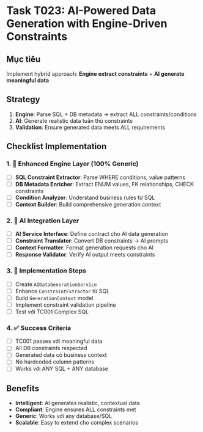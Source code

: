 # Task T023: AI-Powered Data Generation with Engine-Driven Constraints

## Mục tiêu
Implement hybrid approach: **Engine extract constraints** + **AI generate meaningful data**

## Strategy
1. **Engine**: Parse SQL + DB metadata → extract ALL constraints/conditions
2. **AI**: Generate realistic data tuân thủ constraints
3. **Validation**: Ensure generated data meets ALL requirements

## Checklist Implementation

### 1. 🔧 Enhanced Engine Layer (100% Generic)
- [ ] **SQL Constraint Extractor**: Parse WHERE conditions, value patterns
- [ ] **DB Metadata Enricher**: Extract ENUM values, FK relationships, CHECK constraints
- [ ] **Condition Analyzer**: Understand business rules từ SQL
- [ ] **Context Builder**: Build comprehensive generation context

### 2. 🤖 AI Integration Layer  
- [ ] **AI Service Interface**: Define contract cho AI data generation
- [ ] **Constraint Translator**: Convert DB constraints → AI prompts
- [ ] **Context Formatter**: Format generation requests cho AI
- [ ] **Response Validator**: Verify AI output meets constraints

### 3. 🎯 Implementation Steps
- [ ] Create `AIDataGenerationService`
- [ ] Enhance `ConstraintExtractor` từ SQL
- [ ] Build `GenerationContext` model
- [ ] Implement constraint validation pipeline
- [ ] Test với TC001 Complex SQL

### 4. ✅ Success Criteria
- [ ] TC001 passes với meaningful data
- [ ] All DB constraints respected
- [ ] Generated data có business context
- [ ] No hardcoded column patterns
- [ ] Works với ANY SQL + ANY database

## Benefits
- **Intelligent**: AI generates realistic, contextual data
- **Compliant**: Engine ensures ALL constraints met
- **Generic**: Works với any database/SQL
- **Scalable**: Easy to extend cho complex scenarios 